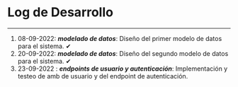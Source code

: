 # Log de Desarrollo
---
1. 08-09-2022: **_modelado de datos_**: Diseño del primer modelo de datos para el sistema. ✔
2. 20-09-2022: **_modelado de datos_**: Diseño del segundo modelo de datos para el sistema. ✔
3. 23-09-2022 : **_endpoints de usuario y autenticación_**: Implementación y testeo de amb de usuario y del endpoint de autenticación.